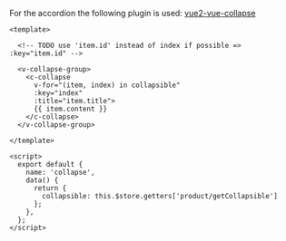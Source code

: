 For the accordion the following plugin is used:
[vue2-vue-collapse](https://github.com/roszpun/vue-collapse)
```
<template>

  <!-- TODO use 'item.id' instead of index if possible => :key="item.id" -->
  
  <v-collapse-group>
    <c-collapse
      v-for="(item, index) in collapsible"
      :key="index"
      :title="item.title">
      {{ item.content }}
    </c-collapse>
  </v-collapse-group>

</template>

<script>
  export default {
    name: 'collapse',
    data() {
      return {
        collapsible: this.$store.getters['product/getCollapsible']
      };
    },
  };
</script>
```
